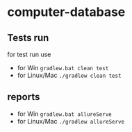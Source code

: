 # computer-database


## Tests run

for test run use

* for Win `gradlew.bat clean test`
* for Linux/Mac `./gradlew clean test`

## reports

* for Win `gradlew.bat allureServe` 
* for Linux/Mac  `./gradlew allureServe`